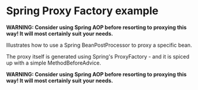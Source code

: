 # Spring Proxy Factory example

**WARNING: Consider using Spring AOP before resorting to proxying this way! It will most certainly suit your needs.** 

Illustrates how to use a Spring BeanPostProcessor to proxy a specific bean.
 
The proxy itself is generated using Spring's ProxyFactory - and it is spiced up with a simple MethodBeforeAdvice.

**WARNING: Consider using Spring AOP before resorting to proxying this way! It will most certainly suit your needs.** 